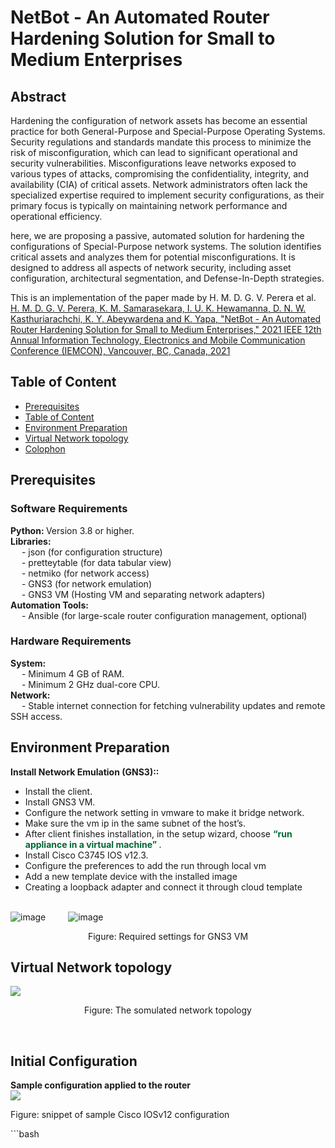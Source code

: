 # NetBot - An Automated Router Hardening Solution for Small to Medium Enterprises

<h2>Abstract</h2>
Hardening the configuration of network assets has become an essential practice for both General-Purpose and Special-Purpose Operating Systems. Security regulations and standards mandate this process to minimize the risk of misconfiguration, which can lead to significant operational and security vulnerabilities. Misconfigurations leave networks exposed to various types of attacks, compromising the confidentiality, integrity, and availability (CIA) of critical assets. Network administrators often lack the specialized expertise required to implement security configurations, as their primary focus is typically on maintaining network performance and operational efficiency.

here, we are proposing a passive, automated solution for hardening the configurations of Special-Purpose network systems. The solution identifies critical assets and analyzes them for potential misconfigurations. It is designed to address all aspects of network security, including asset configuration, architectural segmentation, and Defense-In-Depth strategies.

This is an implementation of the paper made by H. M. D. G. V. Perera et al.<br>
<a href="https://ieeexplore.ieee.org/document/9623186"> H. M. D. G. V. Perera, K. M. Samarasekara, I. U. K. Hewamanna, D. N. W. Kasthuriarachchi, K. Y. Abeywardena and K. Yapa, "NetBot - An Automated Router Hardening Solution for Small to Medium Enterprises," 2021 IEEE 12th Annual Information Technology, Electronics and Mobile Communication Conference (IEMCON), Vancouver, BC, Canada, 2021 </a>

## Table of Content

- [Prerequisites]("#Prerequisites")
- [Table of Content](#table-of-content)
- [Environment Preparation](#env-description)
- [Virtual Network topology](#topology)
- [Colophon](#colophon)

## Prerequisites
<h3>Software Requirements</h3>
<b>Python: </b>Version 3.8 or higher.<br>
<b>Libraries:</b><br>
        &emsp; - json (for configuration structure)<br>
        &emsp; - pretteytable (for data tabular view)<br>
        &emsp; - netmiko (for network access)<br>
        &emsp; - GNS3 (for network emulation)<br>
        &emsp; - GNS3 VM (Hosting VM and separating network adapters)<br>
    <b>Automation Tools:</b><br>
        &emsp; - Ansible (for large-scale router configuration management, optional)<br>

<h3>Hardware Requirements</h3>
<b>System:</b><br>
   &emsp; - Minimum 4 GB of RAM.<br>
   &emsp; - Minimum 2 GHz dual-core CPU.<br>
<b>Network:</b><br>
   &emsp; - Stable internet connection for fetching vulnerability updates and remote SSH access.<br>

## Environment Preparation
<b>Install Network Emulation (GNS3)::</b><br>
- Install the client.<br>
- Install GNS3 VM.<br>
- Configure the network setting in vmware to make it bridge network.<br>
- Make sure the vm ip in the same subnet of the host’s.<br>
- After client finishes installation, in the setup wizard, choose <b style="color:#006633;">“run appliance in a virtual machine” </b>.<br>
- Install Cisco C3745 IOS v12.3.<br>
- Configure the preferences to add the run through local vm<br>
- Add a new template device with the installed image<br>
- Creating a loopback adapter and connect it through cloud template<br><br>

![image](https://github.com/user-attachments/assets/f0ee65b9-2660-418e-a7cb-6dc3d70b9260)
&emsp;&emsp;
![image](https://github.com/user-attachments/assets/62e196fa-f1d4-4b22-be9f-797eaa22516f)<br>
<p align='center'>Figure: Required settings for GNS3 VM</p>

## Virtual Network topology
<img src="https://github.com/user-attachments/assets/c934e534-911c-4986-8429-889e5e0d1687" />

<br>
<p align='center'>Figure: The somulated network topology</p>
<br>
<h2>Initial Configuration</h2>
<b>Sample configuration applied to the router</b><br>
<img src="https://github.com/user-attachments/assets/309f22d4-7234-419e-9707-3bef64f04a8a" /><br>
<p>Figure: snippet of sample Cisco IOSv12 configuration</p>
```bash

```


